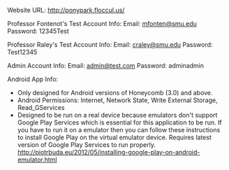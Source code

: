 Website URL: http://ponypark.floccul.us/

Professor Fontenot's Test Account Info:
Email: mfonten@smu.edu
Password: 12345Test

Professor Raley's Test Account Info:
Email: craley@smu.edu
Password: Test12345

Admin Account Info:
Email: admin@test.com
Password: adminadmin

Android App Info:
- Only designed for Android versions of Honeycomb (3.0) and above.
- Android Permissions: Internet, Network State, Write External Storage, Read_GServices
- Designed to be run on a real device because emulators don't support Google Play Services which is essential for this application to be run. If you have to run it on a emulator then you can follow these instructions to install Google Play on the virtual emulator device. Requires latest version of Google Play Services to run properly. http://piotrbuda.eu/2012/05/installing-google-play-on-android-emulator.html
